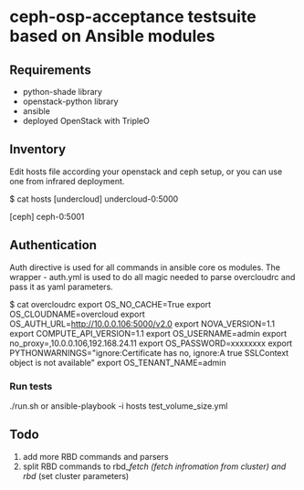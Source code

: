 # ceph-osp-acceptance testsuite based on Ansible modules

## Requirements
- python-shade library
- openstack-python library
- ansible
- deployed OpenStack with TripleO

## Inventory

Edit hosts file according your openstack and ceph setup, or you can use one from infrared deployment.

$ cat hosts
[undercloud]
undercloud-0:5000

[ceph]
ceph-0:5001

## Authentication

Auth directive is used for all commands in ansible core os modules. The wrapper - auth.yml is used
to do all magic needed to parse overcloudrc and pass it as yaml parameters.

$ cat overcloudrc
export OS_NO_CACHE=True
export OS_CLOUDNAME=overcloud
export OS_AUTH_URL=http://10.0.0.106:5000/v2.0
export NOVA_VERSION=1.1
export COMPUTE_API_VERSION=1.1
export OS_USERNAME=admin
export no_proxy=,10.0.0.106,192.168.24.11
export OS_PASSWORD=xxxxxxxx
export PYTHONWARNINGS="ignore:Certificate has no, ignore:A true SSLContext object is not available"
export OS_TENANT_NAME=admin

### Run tests

./run.sh
or
ansible-playbook -i hosts test_volume_size.yml

## Todo
1. add more RBD commands and parsers
2. split RBD commands to rbd_*_fetch (fetch infromation from cluster) and rbd_* (set cluster parameters)



